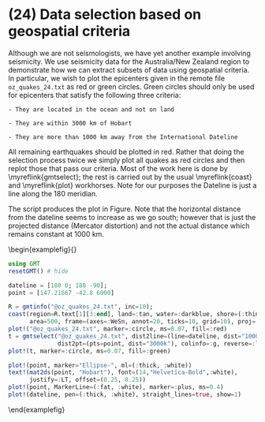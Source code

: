 # (24) Data selection based on geospatial criteria

Although we are not seismologists, we have yet another example involving seismicity. We use seismicity data for the Australia/New Zealand region to demonstrate how we can extract subsets of data using geospatial criteria. In particular, we wish to plot the epicenters given in the remote file ``oz_quakes_24.txt`` as red or green circles. Green circles should only be used for epicenters that satisfy the following three criteria:

    - They are located in the ocean and not on land

    - They are within 3000 km of Hobart

    - They are more than 1000 km away from the International Dateline

All remaining earthquakes should be plotted in red. Rather that doing the selection process twice we simply plot all quakes as red circles and then replot those that pass our criteria. Most of the work here is done by \myreflink{gmtselect}; the rest is carried out by the usual \myreflink{coast} and \myreflink{plot} workhorses. Note for our purposes the Dateline is just a line along the 180 meridian.

The script produces the plot in Figure. Note that the horizontal distance from the dateline seems to increase as we go south; however that is just the projected distance (Mercator distortion) and not the actual distance which remains constant at 1000 km.


\begin{examplefig}{}
```julia
using GMT
resetGMT() # hide

dateline = [180 0; 180 -90];
point = [147.21667 -42.8 6000]

R = gmtinfo("@oz_quakes_24.txt", inc=10);
coast(region=R.text[1][3:end], land=:tan, water=:darkblue, shore=(:thin,:white),
      area=500, frame=(axes=:WeSn, annot=20, ticks=10, grid=10), proj=:Mercator)
plot!("@oz_quakes_24.txt", marker=:circle, ms=0.07, fill=:red)
t = gmtselect("@oz_quakes_24.txt", dist2line=(line=dateline, dist="1000k"), mask="k/s",
              dist2pt=(pts=point, dist="3000k"), colinfo=:g, reverse=:l)
plot!(t, marker=:circle, ms=0.07, fill=:green)

plot!(point, marker="Ellipse-", ml=(:thick, :white))
text!(mat2ds(point, "Hobart"), font=(14,"Helvetica-Bold",:white),
      justify=:LT, offset=(0.25, 0.25))
plot!(point, MarkerLine=(:fat, :white), marker=:plus, ms=0.4)
plot!(dateline, pen=(:thick, :white), straight_lines=true, show=1)
```
\end{examplefig}
